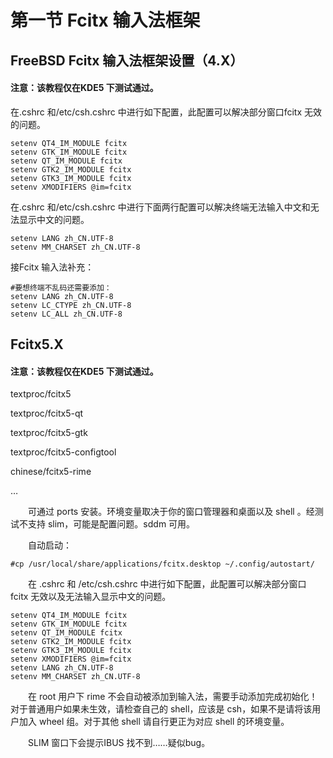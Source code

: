 # 第一节 Fcitx 输入法框架

## FreeBSD Fcitx 输入法框架设置（4.X）

#### 注意：该教程仅在KDE5 下测试通过。 <a href="zhu-yi-gai-jiao-cheng-jin-zai-kde5-xia-ce-shi-tong-guo" id="zhu-yi-gai-jiao-cheng-jin-zai-kde5-xia-ce-shi-tong-guo"></a>

在.cshrc 和/etc/csh.cshrc 中进行如下配置，此配置可以解决部分窗口fcitx 无效的问题。

```
setenv QT4_IM_MODULE fcitx
setenv GTK_IM_MODULE fcitx
setenv QT_IM_MODULE fcitx
setenv GTK2_IM_MODULE fcitx
setenv GTK3_IM_MODULE fcitx
setenv XMODIFIERS @im=fcitx
```

在.cshrc 和/etc/csh.cshrc 中进行下面两行配置可以解决终端无法输入中文和无法显示中文的问题。

```
setenv LANG zh_CN.UTF-8
setenv MM_CHARSET zh_CN.UTF-8
```

接Fcitx 输入法补充：

```
#要想终端不乱码还需要添加：
setenv LANG zh_CN.UTF-8
setenv LC_CTYPE zh_CN.UTF-8
setenv LC_ALL zh_CN.UTF-8
```

## Fcitx5.X

#### 注意：该教程仅在KDE5 下测试通过。 <a href="zhu-yi-gai-jiao-cheng-jin-zai-kde5-xia-ce-shi-tong-guo" id="zhu-yi-gai-jiao-cheng-jin-zai-kde5-xia-ce-shi-tong-guo"></a>

textproc/fcitx5

textproc/fcitx5-qt

textproc/fcitx5-gtk

textproc/fcitx5-configtool

chinese/fcitx5-rime

…

　　可通过 ports 安装。环境变量取决于你的窗口管理器和桌面以及 shell 。经测试不支持 slim，可能是配置问题。sddm 可用。

　　自动启动：

`#cp /usr/local/share/applications/fcitx.desktop ~/.config/autostart/`

　　在 .cshrc 和 /etc/csh.cshrc 中进行如下配置，此配置可以解决部分窗口 fcitx 无效以及无法输入显示中文的问题。

```
setenv QT4_IM_MODULE fcitx
setenv GTK_IM_MODULE fcitx
setenv QT_IM_MODULE fcitx
setenv GTK2_IM_MODULE fcitx
setenv GTK3_IM_MODULE fcitx
setenv XMODIFIERS @im=fcitx
setenv LANG zh_CN.UTF-8
setenv MM_CHARSET zh_CN.UTF-8
```

　　在 root 用户下 rime 不会自动被添加到输入法，需要手动添加完成初始化！对于普通用户如果未生效，请检查自己的 shell，应该是 csh，如果不是请将该用户加入 wheel 组。对于其他 shell 请自行更正为对应 shell 的环境变量。

　　SLIM 窗口下会提示IBUS 找不到……疑似bug。
